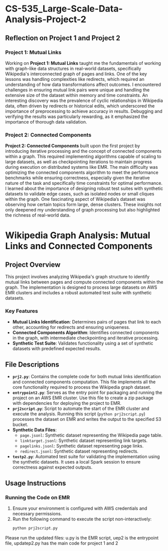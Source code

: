 # CS-535_Large-Scale-Data-Analysis-Project-2

## Reflection on Project 1 and Project 2

### Project 1: Mutual Links
Working on **Project 1: Mutual Links** taught me the fundamentals of working with graph-like data structures in real-world datasets, specifically Wikipedia's interconnected graph of pages and links. One of the key lessons was handling complexities like redirects, which required an understanding of how data transformations affect outcomes. I encountered challenges in ensuring mutual link pairs were unique and handling the extensive size of the dataset within memory and time constraints. An interesting discovery was the prevalence of cyclic relationships in Wikipedia data, often driven by redirects or historical edits, which underscored the importance of preprocessing to achieve accuracy in results. Debugging and verifying the results was particularly rewarding, as it emphasized the importance of thorough data validation.

### Project 2: Connected Components
**Project 2: Connected Components** built upon the first project by introducing iterative processing and the concept of connected components within a graph. This required implementing algorithms capable of scaling to large datasets, as well as checkpointing iterations to maintain progress during execution on distributed systems like EMR. The main difficulty was optimizing the connected components algorithm to meet the performance benchmarks while ensuring correctness, especially given the iterative nature of the task and specifically time constraints for optimal performance. I learned about the importance of designing robust test suites with synthetic datasets to validate edge cases, such as isolated nodes or small cliques within the graph. One fascinating aspect of Wikipedia’s dataset was observing how certain topics form large, dense clusters. These insights not only deepened my understanding of graph processing but also highlighted the richness of real-world data.


# Wikipedia Graph Analysis: Mutual Links and Connected Components

## Project Overview
This project involves analyzing Wikipedia's graph structure to identify mutual links between pages and compute connected components within the graph. The implementation is designed to process large datasets on AWS EMR clusters and includes a robust automated test suite with synthetic datasets.

### Key Features
- **Mutual Links Identification**: Determines pairs of pages that link to each other, accounting for redirects and ensuring uniqueness.
- **Connected Components Algorithm**: Identifies connected components in the graph, with intermediate checkpointing and iterative processing.
- **Synthetic Test Suite**: Validates functionality using a set of synthetic datasets with predefined expected results.

## File Descriptions
- **`prj2.py`**: Contains the complete code for both mutual links identification and connected components computation. This file implements all the core functionality required to process the Wikipedia graph dataset.
- **`entrypoint2.py`**: Serves as the entry point for packaging and running the project on an AWS EMR cluster. Use this file to create a zip package with dependencies for deploying the project to EMR.
- **`prj2script.py`**: Script to automate the start of the EMR cluster and execute the analysis. Running this script (`python prj2script.py`) processes the dataset on EMR and writes the output to the specified S3 bucket.
- **Synthetic Data Files**:
  - `page.jsonl`: Synthetic dataset representing the Wikipedia page table.
  - `linktarget.jsonl`: Synthetic dataset representing link targets.
  - `pagelinks.jsonl`: Synthetic dataset representing page links.
  - `redirect.jsonl`: Synthetic dataset representing redirects.
- **`testp2.py`**: Automated test suite for validating the implementation using the synthetic datasets. It uses a local Spark session to ensure correctness against expected outputs.

## Usage Instructions
### Running the Code on EMR
1. Ensure your environment is configured with AWS credentials and necessary permissions.
2. Run the following command to execute the script non-interactively:
   ```bash
   python prj2script.py

Please run the updated files: u.py is the EMR script, uep2 is the entrypoint file, updatep2.py has the main code for project 1 and 2
